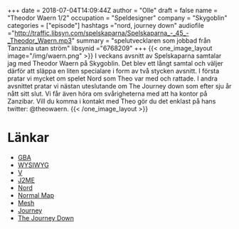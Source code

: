 +++
date = 2018-07-04T14:09:44Z
author = "Olle"
draft = false
name = "Theodor Waern 1/2"
occupation = "Speldesigner"
company = "Skygoblin"
categories = ["episode"]
hashtags ="nord, journey down"
audiofile ="http://traffic.libsyn.com/spelskaparna/Spelskaparna_-_45_-_Theodor_Waern.mp3"
summary = "spelutvecklaren som jobbad från Tanzania utan ström"
libsynid ="6768209"
+++
{{< one_image_layout image="/img/waern.png" >}}
I veckans avsnitt av Spelskaparna samtalar jag med Theodor Waern på Skygoblin. Det blev ett långt samtal och väljer därför att släppa en liten specialare i form av två stycken avsnitt. I första pratar vi mycket om spelet Nord som Theo var med och rattade. I andra avsnittet pratar vi nästan uteslutande om The Journey down som efter sju år nått sitt slut. Vi får även höra om svårigheterna med att ha kontor på Zanzibar. Vill du komma i kontakt med Theo gör du det enklast på hans twitter: @theowaern.
{{< /one_image_layout >}}

# Länkar
* [GBA](https://en.wikipedia.org/wiki/Game_Boy_Advance)
* [WYSIWYG](https://en.wikipedia.org/wiki/WYSIWYG)
* [V](https://www.youtube.com/watch?v=npI7gAvlxRU)
* [J2ME](https://en.wikipedia.org/wiki/Java_Platform,_Micro_Edition)
* [Nord](https://www.youtube.com/watch?v=iyUPZAtogtY)
* [Normal Map](https://en.wikipedia.org/wiki/Normal_mapping)
* [Mesh](https://en.wikipedia.org/wiki/Polygon_mesh)
* [Journey](https://www.youtube.com/watch?v=mU3nNT4rcFg)
* [The Journey Down](https://www.youtube.com/watch?v=ndBiOPu9JGI)
